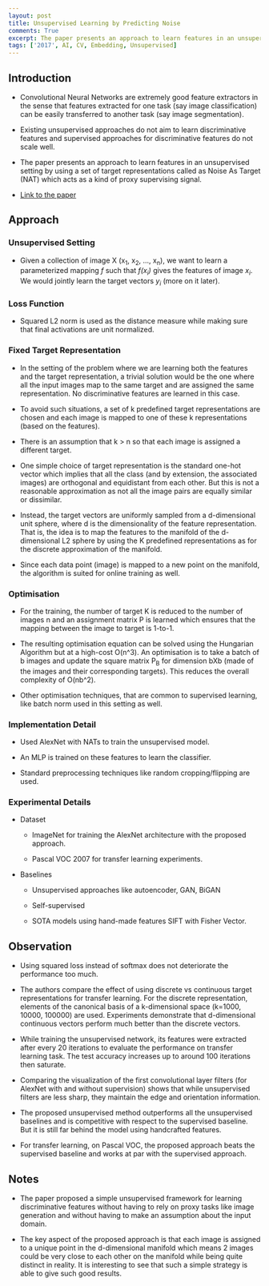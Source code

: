 ```yaml
---
layout: post
title: Unsupervised Learning by Predicting Noise
comments: True
excerpt: The paper presents an approach to learn features in an unsupervised setting by using a set of target representations called as Noise As Target (NAT) which acts as a kind of proxy supervising signal.
tags: ['2017', AI, CV, Embedding, Unsupervised]
---
```


## Introduction

* Convolutional Neural Networks are extremely good feature extractors in the sense that features extracted for one task (say image classification) can be easily transferred to another task (say image segmentation).

* Existing unsupervised approaches do not aim to learn discriminative features and supervised approaches for discriminative features do not scale well.

* The paper presents an approach to learn features in an unsupervised setting by using a set of target representations called as Noise As Target (NAT) which acts as a kind of proxy supervising signal.

* [Link to the paper](https://arxiv.org/abs/1704.05310)

## Approach

### Unsupervised Setting

* Given a collection of image X (x<sub>1</sub>, x<sub>2</sub>, ..., x<sub>n</sub>), we want to learn a parameterized mapping *f* such that *f(x<sub>i</sub>)* gives the features of image *x<sub>i</sub>*. We would jointly learn the target vectors *y<sub>i</sub>* (more on it later).

### Loss Function

* Squared L2 norm is used as the distance measure while making sure that final activations are unit normalized.

### Fixed Target Representation

* In the setting of the problem where we are learning both the features and the target representation, a trivial solution would be the one where all the input images map to the same target and are assigned the same representation. No discriminative features are learned in this case.

* To avoid such situations, a set of k predefined target representations are chosen and each image is mapped to one of these k representations (based on the features).

* There is an assumption that k > n so that each image is assigned a different target.

* One simple choice of target representation is the standard one-hot vector which implies that all the class (and by extension, the associated images) are orthogonal and equidistant from each other. But this is not a reasonable approximation as not all the image pairs are equally similar or dissimilar.

* Instead, the target vectors are uniformly sampled from a d-dimensional unit sphere, where d is the dimensionality of the feature representation. That is, the idea is to map the features to the manifold of the d-dimensional L2 sphere by using the K predefined representations as for the discrete approximation of the manifold.

* Since each data point (image) is mapped to a new point on the manifold, the algorithm is suited for online training as well.

### Optimisation

* For the training, the number of target K is reduced to the number of images n and an assignment matrix P is learned which ensures that the mapping between the image to target is 1-to-1.

* The resulting optimisation equation can be solved using the Hungarian Algorithm but at a high-cost O(n^3). An optimisation is to take a batch of b images and update the square matrix P<sub>B</sub> for dimension bXb (made of the images and their corresponding targets). This reduces the overall complexity of O(nb^2).

* Other optimisation techniques, that are common to supervised learning, like batch norm used in this setting as well.

### Implementation Detail

* Used AlexNet with NATs to train the unsupervised model.

* An MLP is trained on these features to learn the classifier.

* Standard preprocessing techniques like random cropping/flipping are used.

### Experimental Details

* Dataset
    
    * ImageNet for training the AlexNet architecture with the proposed approach.

    * Pascal VOC 2007 for transfer learning experiments.

* Baselines

    * Unsupervised approaches like autoencoder, GAN, BiGAN

    * Self-supervised

    * SOTA models using hand-made features SIFT with Fisher Vector.

## Observation

* Using squared loss instead of softmax does not deteriorate the performance too much.

* The authors compare the effect of using discrete vs continuous target representations for transfer learning. For the discrete representation, elements of the canonical basis of a k-dimensional space (k=1000, 10000, 100000) are used. Experiments demonstrate that d-dimensional continuous vectors perform much better than the discrete vectors.

* While training the unsupervised network, its features were extracted after every 20 iterations to evaluate the performance on transfer learning task. The test accuracy increases up to around 100 iterations then saturate.

* Comparing the visualization of the first convolutional layer filters (for AlexNet with and without supervision) shows that while unsupervised filters are less sharp, they maintain the edge and orientation information.

* The proposed unsupervised method outperforms all the unsupervised baselines and is competitive with respect to the supervised baseline. But it is still far behind the model using handcrafted features.

* For transfer learning, on Pascal VOC, the proposed approach beats the supervised baseline and works at par with the supervised approach.

## Notes

* The paper proposed a simple unsupervised framework for learning discriminative features without having to rely on proxy tasks like image generation and without having to make an assumption about the input domain.

* The key aspect of the proposed approach is that each image is assigned to a unique point in the d-dimensional manifold which means 2 images could be very close to each other on the manifold while being quite distinct in reality. It is interesting to see that such a simple strategy is able to give such good results. 